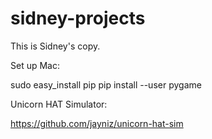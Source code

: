 # sidney-projects

This is Sidney's copy.

Set up Mac:

sudo easy_install pip
pip install --user pygame


Unicorn HAT Simulator:

https://github.com/jayniz/unicorn-hat-sim
